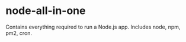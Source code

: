 # node-all-in-one

Contains everything required to run a Node.js app. Includes node, npm, pm2, cron.
